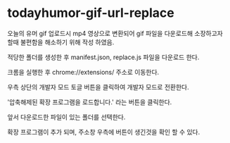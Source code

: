 # todayhumor-gif-url-replace

오늘의 유머 gif 업로드시 mp4 영상으로 변환되어 gif 파일을 다운로드해 소장하고자 할때 불편함을 해소하기 위해 작성 하였음.


적당한 폴더를 생성한 후 manifest.json, replace.js 파일을 다운로드 한다.

크롬을 실행한 후 chrome://extensions/ 주소로 이동한다.

우측 상단의 개발자 모드 토글 버튼을 클릭하여 개발자 모드로 전환한다.

'압축해제된 확장 프로그램을 로드합니다.' 라는 버튼을 클릭한다.

앞서 다운로드한 파일이 있는 폴더를 선택한다.

확장 프로그램이 추가 되며, 주소창 우측에 버튼이 생긴것을 확인 할 수 있다.
